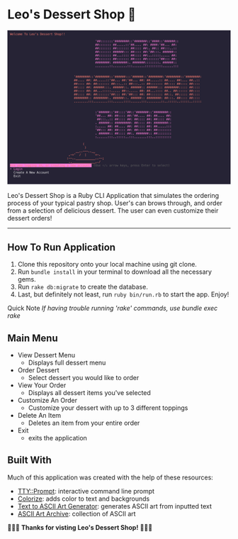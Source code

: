 Leo's Dessert Shop 🍰
========================
![app pic](images/Mod1_app_pic.png)

Leo's Dessert Shop is a Ruby CLI Application that simulates the ordering process of your typical pastry shop.
User's can brows through, and order from a selection of delicious dessert. The user can even customize
their dessert orders!

---
## How To Run Application

1. Clone this repository onto your local machine using git clone.
2. Run `bundle install` in your terminal to download all the necessary gems.
3. Run `rake db:migrate` to create the database.
4. Last, but definitely not least, run `ruby bin/run.rb` to start the app. Enjoy!

Quick Note *If having trouble running 'rake' commands, use bundle exec rake*

## Main Menu

- View Dessert Menu
  - Displays full dessert menu
- Order Dessert
  - Select dessert you would like to order
- View Your Order
  - Displays all dessert items you've selected
- Customize An Order
  - Customize your dessert with up to 3 different toppings
- Delete An Item
  - Deletes an item from your entire order
- Exit
  - exits the application

## Built With

Much of this application was created with the help of these resources:

- [TTY::Prompt](https://github.com/piotrmurach/tty-prompt#21-ask): interactive command line prompt
- [Colorize](https://github.com/fazibear/colorize): adds color to text and backgrounds
- [Text to ASCII Art Generator](http://patorjk.com/software/taag/#p=display&f=Graffiti&t=Type%20Something%20): generates ASCII art from inputted text
- [ASCII Art Archive](https://www.asciiart.eu/): collection of ASCII art

🍨🥧🍰 **Thanks for visting Leo's Dessert Shop!** 🍨🥧🍰
